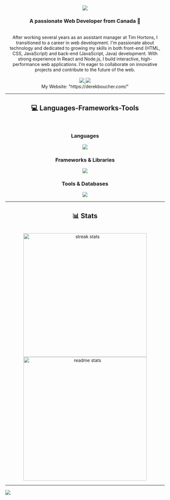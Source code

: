 <h1 align="center">
    <img src="https://readme-typing-svg.herokuapp.com/?font=Righteous&size=35&center=true&vCenter=true&width=500&height=70&duration=4000&lines=Hi+There!+👋;+I'm+Derek+Boucher!;" />
</h1>

<h3 align="center">A passionate Web Developer from Canada 🍁</h3>

<br/>

<div align="center">
  After working several years as an assistant manager at Tim Hortons, I transitioned to a career in web development. I'm passionate about technology and dedicated to growing my skills in both front-end (HTML, CSS, JavaScript) and back-end (JavaScript, Java) development. With strong experience in React and Node.js, I build interactive, high-performance web            applications. I’m eager to collaborate on innovative projects and contribute to the future of the web.
</div>

<br/>

<div align="center"> 
  <a href="mailto:derekboucher2000@gmail.com">
    <img src="https://img.shields.io/badge/Gmail-333333?style=for-the-badge&logo=gmail&logoColor=red" />
  </a>
  <a href="https://linkedin.com/in/derek-boucher" target="_blank">
    <img src="https://img.shields.io/badge/LinkedIn-0077B5?style=for-the-badge&logo=linkedin&logoColor=white" target="_blank" />
  </a>
</div>

<div align="center"> 
    My Website: "https://derekboucher.com/"
</div>

<hr/>

<h2 align="center">💻 Languages-Frameworks-Tools</h2>
<br/>

<div align="center">
    <h3>Languages</h3>
    <img src="https://skillicons.dev/icons?i=html,css,javascript,typescript,java,python" />
</div>

<div align="center">
    <h3>Frameworks & Libraries</h3>
    <img src="https://skillicons.dev/icons?i=react,express,nodejs,spring,bootstrap,django" />
</div>

<div align="center">
    <h3>Tools & Databases</h3>
    <img src="https://skillicons.dev/icons?i=vscode,git,github,postman,mongodb,mysql" />
</div>

<hr/>

<h2 align="center">📊 Stats</h2>
<br>
<div align=center>
  <img width=390 src="https://github-readme-streak-stats-salesp07.vercel.app/?user=Derek-Boucher&count_private=true&theme=react&border_radius=10" alt="streak stats"/>
  <img width=390 src="https://github-readme-stats-salesp07.vercel.app/api?username=Derek-Boucher&count_private=true&show_icons=true&theme=react&rank_icon=github&border_radius=10" alt="readme stats" />
</div>

<hr/>

![](https://visitcount.itsvg.in/api?id=Derek-Boucher&icon=0&color=0)
